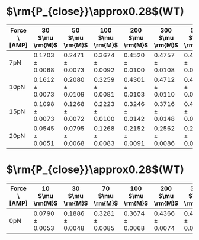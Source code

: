 # $\rm{P_{close}}\approx0.28$(WT)
| Force \ [AMP] | 30 $\mu \rm{M}$ | 50 $\mu \rm{M}$ | 100 $\mu \rm{M}$ | 200 $\mu \rm{M}$ | 300 $\mu \rm{M}$ | 500 $\mu \rm{M}$ | 1000 $\mu \rm{M}$ | 2000 $\mu \rm{M}$ | 3000 $\mu \rm{M}$ |
|-------------|---------|---------|---------|---------|---------|---------|---------|---------|---------|
| 7pN | 0.1703 ± 0.0068 | 0.2471 ± 0.0073 | 0.3674 ± 0.0092 | 0.4520 ± 0.0100 | 0.4757 ± 0.0108 | 0.4460 ± 0.0122 | 0.3529 ± 0.0107 | 0.2808 ± 0.0073 | 0.2152 ± 0.0079 |
| 10pN | 0.1612 ± 0.0073 | 0.2080 ± 0.0109 | 0.3259 ± 0.0081 | 0.4301 ± 0.0103 | 0.4712 ± 0.0110 | 0.4708 ± 0.0128 | 0.4074 ± 0.0086 | 0.2937 ± 0.0073 | 0.2504 ± 0.0080 |
| 15pN | 0.1098 ± 0.0073 | 0.1268 ± 0.0072 | 0.2223 ± 0.0100 | 0.3246 ± 0.0142 | 0.3716 ± 0.0148 | 0.4047 ± 0.0124 | 0.4105 ± 0.0106 | 0.2879 ± 0.0065 | 0.2612 ± 0.0071 |
| 20pN | 0.0545 ± 0.0051 | 0.0795 ± 0.0068 | 0.1268 ± 0.0083 | 0.2152 ± 0.0091 | 0.2562 ± 0.0086 | 0.2614 ± 0.0119 | 0.2790 ± 0.0123 | 0.2460 ± 0.0087 | 0.1924 ± 0.0071 |


# $\rm{P_{close}}\approx0.28$(WT)
| Force \ [AMP] | 10 $\mu \rm{M}$ | 30 $\mu \rm{M}$ | 70 $\mu \rm{M}$ | 100 $\mu \rm{M}$ | 200 $\mu \rm{M}$ | 300 $\mu \rm{M}$ | 500 $\mu \rm{M}$ | 1000 $\mu \rm{M}$ | 2000 $\mu \rm{M}$ | 3000 $\mu \rm{M}$ |
|-------------|---------|---------|---------|---------|---------|---------|---------|---------|---------|---------|
| 0pN | 0.0790 ± 0.0053 | 0.1886 ± 0.0048 | 0.3281 ± 0.0085 | 0.3674 ± 0.0068 | 0.4366 ± 0.0074 | 0.4156 ± 0.0042 | 0.3964 ± 0.0062 | 0.3199 ± 0.0047 | 0.2413 ± 0.0104 | 0.1913 ± 0.0061 |


